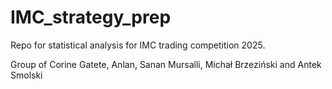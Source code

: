 # IMC_strategy_prep
Repo for statistical analysis for IMC trading competition 2025.

Group of Corine Gatete, Anlan, Sanan Mursalli, Michał Brzeziński and Antek Smolski

